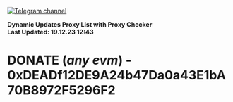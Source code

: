 [![Telegram channel](https://img.shields.io/endpoint?url=https://runkit.io/damiankrawczyk/telegram-badge/branches/master?url=https://t.me/n4z4v0d)](https://t.me/n4z4v0d) 

**Dynamic Updates Proxy List with Proxy Checker**  
**Last Updated: 19.12.23 12:43**

# DONATE (_any evm_) - 0xDEADf12DE9A24b47Da0a43E1bA70B8972F5296F2
